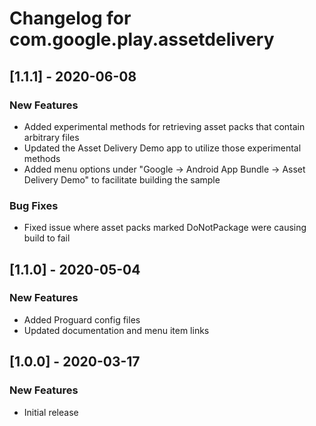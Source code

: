 # Changelog for com.google.play.assetdelivery

## [1.1.1] - 2020-06-08
### New Features
 - Added experimental methods for retrieving asset packs that contain arbitrary files
 - Updated the Asset Delivery Demo app to utilize those experimental methods
 - Added menu options under "Google -> Android App Bundle -> Asset Delivery Demo" to facilitate building the sample

### Bug Fixes
 - Fixed issue where asset packs marked DoNotPackage were causing build to fail

## [1.1.0] - 2020-05-04
### New Features
 - Added Proguard config files
 - Updated documentation and menu item links

## [1.0.0] - 2020-03-17
### New Features
 - Initial release

